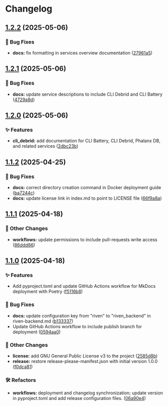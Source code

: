 # Changelog

## [1.2.2](https://github.com/I-am-PUID-0/DMB_Docs/compare/1.2.1...1.2.2) (2025-05-06)


### 🐛 Bug Fixes

* **docs:** fix formatting in services overview documentation ([27961a5](https://github.com/I-am-PUID-0/DMB_Docs/commit/27961a54b8ae9ba6e1bef285c2acaba50d6a5ee3))

## [1.2.1](https://github.com/I-am-PUID-0/DMB_Docs/compare/1.2.0...1.2.1) (2025-05-06)


### 🐛 Bug Fixes

* **docs:** update service descriptions to include CLI Debrid and CLI Battery ([4729a8d](https://github.com/I-am-PUID-0/DMB_Docs/commit/4729a8d3ea8d1bf996dba16365312e4023f5011c))

## [1.2.0](https://github.com/I-am-PUID-0/DMB_Docs/compare/1.1.2...1.2.0) (2025-05-06)


### ✨ Features

* **cli_debrid:** add documentation for CLI Battery, CLI Debrid, Phalanx DB, and related services ([2dbc23b](https://github.com/I-am-PUID-0/DMB_Docs/commit/2dbc23b63d58ee8b6689f4613ba659a28928c343))

## [1.1.2](https://github.com/I-am-PUID-0/DMB_Docs/compare/1.1.1...1.1.2) (2025-04-25)


### 🐛 Bug Fixes

* **docs:** correct directory creation command in Docker deployment guide ([ba7244c](https://github.com/I-am-PUID-0/DMB_Docs/commit/ba7244cbb5da8ddebf33c9e8557184149f4e7d4c))
* **docs:** update license link in index.md to point to LICENSE file ([66f9a8a](https://github.com/I-am-PUID-0/DMB_Docs/commit/66f9a8a5cf4c3d2c5472977c7e302efff180532b))

## [1.1.1](https://github.com/I-am-PUID-0/DMB_Docs/compare/1.1.0...1.1.1) (2025-04-18)


### 🤡 Other Changes

* **workflows:** update permissions to include pull-requests write access ([86ddd86](https://github.com/I-am-PUID-0/DMB_Docs/commit/86ddd866967a9573dc426b6648895a08f013e668))

## [1.1.0](https://github.com/I-am-PUID-0/DMB_Docs/compare/1.0.0...1.1.0) (2025-04-18)


### ✨ Features

* Add pyproject.toml and update GitHub Actions workflow for MkDocs deployment with Poetry ([f5116b8](https://github.com/I-am-PUID-0/DMB_Docs/commit/f5116b8a8b504a9ab42c37561c76abc16dbf386f))


### 🐛 Bug Fixes

* **docs:** update configuration key from "riven" to "riven_backend" in riven-backend.md ([b133337](https://github.com/I-am-PUID-0/DMB_Docs/commit/b1333371df6efd7329822aed87513de47c0e5d04))
* Update GitHub Actions workflow to include publish branch for deployment ([0594aa0](https://github.com/I-am-PUID-0/DMB_Docs/commit/0594aa0f5ec17e8db97398a5a727e47a2848c3d4))


### 🤡 Other Changes

* **license:** add GNU General Public License v3 to the project ([2585d8b](https://github.com/I-am-PUID-0/DMB_Docs/commit/2585d8b6202662c5cc665f63beda4425ad3b33a1))
* **release:** restore release-please-manifest.json with initial version 1.0.0 ([f0dca81](https://github.com/I-am-PUID-0/DMB_Docs/commit/f0dca81e417d3f0cd102eafa728a3f4e37aa4bbf))


### 🛠️ Refactors

* **workflows:** deployment and changelog synchronization; update version in pyproject.toml and add release configuration files. ([06a90e4](https://github.com/I-am-PUID-0/DMB_Docs/commit/06a90e421ad98be6e1aa8518a328eddd65d71c9f))
